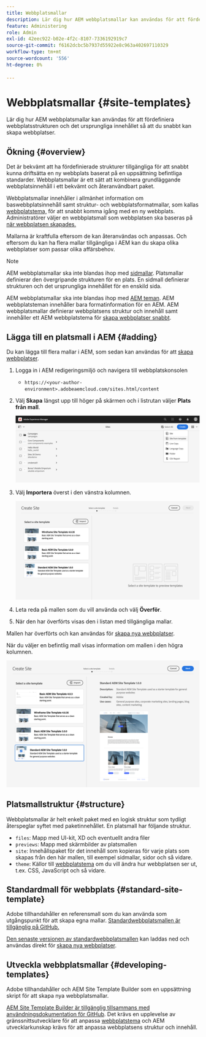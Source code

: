 ```yaml
---
title: Webbplatsmallar
description: Lär dig hur AEM webbplatsmallar kan användas för att fördefiniera webbplatsstrukturen och det ursprungliga innehållet så att du snabbt kan skapa webbplatser.
feature: Administering
role: Admin
exl-id: 42eec922-b02e-4f2c-8107-7336192919c7
source-git-commit: f6162dcbc5b7937d55922e8c963a402697110329
workflow-type: tm+mt
source-wordcount: '556'
ht-degree: 0%

---
```


# Webbplatsmallar {#site-templates}

Lär dig hur AEM webbplatsmallar kan användas för att fördefiniera webbplatsstrukturen och det ursprungliga innehållet så att du snabbt kan skapa webbplatser.

## Ökning {#overview}

Det är bekvämt att ha fördefinierade strukturer tillgängliga för att snabbt kunna driftsätta en ny webbplats baserat på en uppsättning befintliga standarder. Webbplatsmallar är ett sätt att kombinera grundläggande webbplatsinnehåll i ett bekvämt och återanvändbart paket.

Webbplatsmallar innehåller i allmänhet information om baswebbplatsinnehåll samt struktur- och webbplatsformatmallar, som kallas [webbplatstema,](site-themes.md) för att snabbt komma igång med en ny webbplats. Administratörer väljer en webbplatsmall som webbplatsen ska baseras på [när webbplatsen skapades.](create-site.md)

Mallarna är kraftfulla eftersom de kan återanvändas och anpassas. Och eftersom du kan ha flera mallar tillgängliga i AEM kan du skapa olika webbplatser som passar olika affärsbehov.

>[!NOTE]
>
>AEM webbplatsmallar ska inte blandas ihop med [sidmallar](/help/sites-cloud/authoring/sites-console/templates.md). Platsmallar definierar den övergripande strukturen för en plats. En sidmall definierar strukturen och det ursprungliga innehållet för en enskild sida.
>
>AEM webbplatsmallar ska inte blandas ihop med [AEM teman](site-themes.md). AEM webbplatsteman innehåller bara formatinformation för en AEM. AEM webbplatsmallar definierar webbplatsens struktur och innehåll samt innehåller ett AEM webbplatstema för [skapa webbplatser snabbt](create-site.md).

## Lägga till en platsmall i AEM {#adding}

Du kan lägga till flera mallar i AEM, som sedan kan användas för att [skapa webbplatser](create-site.md).

1. Logga in i AEM redigeringsmiljö och navigera till webbplatskonsolen

   * `https://<your-author-environment>.adobeaemcloud.com/sites.html/content`

1. Välj **Skapa** längst upp till höger på skärmen och i listrutan väljer **Plats från mall**.

   ![Skapa en plats från en mall](../assets/create-site-from-template.png)

1. Välj **Importera** överst i den vänstra kolumnen.

   ![Guiden Skapa webbplats](../assets/site-creation-wizard.png)

1. Leta reda på mallen som du vill använda och välj **Överför**.

1. När den har överförts visas den i listan med tillgängliga mallar.

Mallen har överförts och kan användas för [skapa nya webbplatser](create-site.md).

När du väljer en befintlig mall visas information om mallen i den högra kolumnen.

![Välj en mall](../assets/select-site-template.png)

## Platsmallstruktur {#structure}

Webbplatsmallar är helt enkelt paket med en logisk struktur som tydligt återspeglar syftet med paketinnehållet. En platsmall har följande struktur.

* `files`: Mapp med UI-kit, XD och eventuellt andra filer
* `previews`: Mapp med skärmbilder av platsmallen
* `site`: Innehållspaket för det innehåll som kopieras för varje plats som skapas från den här mallen, till exempel sidmallar, sidor och så vidare.
* `theme`: Källor till [webbplatstema](site-themes.md) om du vill ändra hur webbplatsen ser ut, t.ex. CSS, JavaScript och så vidare.

## Standardmall för webbplats {#standard-site-template}

Adobe tillhandahåller en referensmall som du kan använda som utgångspunkt för att skapa egna mallar. [Standardwebbplatsmallen är tillgänglig på GitHub.](https://github.com/adobe/aem-site-template-standard)

[Den senaste versionen av standardwebbplatsmallen](https://github.com/adobe/aem-site-template-standard/releases) kan laddas ned och användas direkt för [skapa nya webbplatser](create-site.md).

## Utveckla webbplatsmallar {#developing-templates}

Adobe tillhandahåller och AEM Site Template Builder som en uppsättning skript för att skapa nya webbplatsmallar.

[AEM Site Template Builder är tillgänglig tillsammans med användningsdokumentation för GitHub](https://github.com/adobe/aem-site-template-builder). Det krävs en upplevelse av gränssnittsutvecklare för att anpassa [webbplatstema](site-themes.md) och AEM utvecklarkunskap krävs för att anpassa webbplatsens struktur och innehåll.
